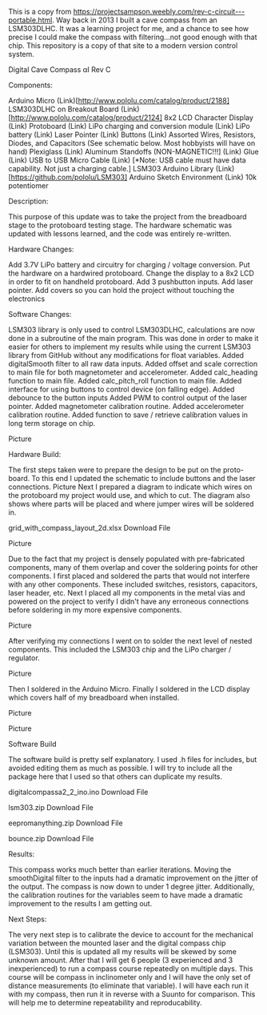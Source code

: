 This is a copy from https://projectsampson.weebly.com/rev-c-circuit---portable.html. Way back in 2013 I built a cave compass from an LSM303DLHC. It was a learning project for me, and a chance to see how precise I could make the compass with filtering...not good enough with that chip. This repository is a copy of that site to a modern version control system.

Digital Cave Compass αI Rev C

Components:

Arduino Micro (Link)[http://www.pololu.com/catalog/product/2188]
LSM303DLHC on Breakout Board (Link)[http://www.pololu.com/catalog/product/2124]
8x2 LCD Character Display (Link)
Protoboard (Link)
LiPo charging and conversion module (Link)
LiPo battery (Link)
Laser Pointer (Link)
Buttons (Link)
Assorted Wires, Resistors, Diodes, and Capacitors (See schematic below. Most hobbyists will have on hand)
Plexiglass (Link)
Aluminum Standoffs (NON-MAGNETIC!!!] (Link)
Glue (Link)
USB to USB Micro Cable (Link) [*Note: USB cable must have data capability. Not just a charging cable.]
LSM303 Arduino Library (Link)[https://github.com/pololu/LSM303]
Arduino Sketch Environment (Link)
10k potentiomer

Description:

This purpose of this update was to take the project from the breadboard stage to the protoboard testing stage. The hardware schematic was updated with lessons learned, and the code was entirely re-written.

Hardware Changes:

Add 3.7V LiPo battery and circuitry for charging / voltage conversion. 
Put the hardware on a hardwired protoboard.
Change the display to a 8x2 LCD in order to fit on handheld protoboard.
Add 3 pushbutton inputs.
Add laser pointer.
Add covers so you can hold the project without touching the electronics


Software Changes:

LSM303 library is only used to control LSM303DLHC, calculations are now done in a subroutine of the main program. This was done in order to make it easier for others to implement my results while using the current LSM303 library from GitHub without any modifications for float variables.
Added digitalSmooth filter to all raw data inputs.
Added offset and scale correction to main file for both magnetometer and accelerometer.
Added calc_heading function to main file.
Added calc_pitch_roll function to main file.
Added interface for using buttons to control device (on falling edge).
Added debounce to the button inputs
Added PWM to control output of the laser pointer.
Added magnetometer calibration routine.
Added accelerometer calibration routine.
Added function to save / retrieve calibration values in long term storage on chip.

Picture

Hardware Build:

The first steps taken were to prepare the design to be put on the proto-board. To this end I updated the schematic to include buttons and the laser connections.
Picture
Next I prepared a diagram to indicate which wires on the protoboard my project would use, and which to cut. The diagram also shows where parts will be placed and where jumper wires will be soldered in. 

grid_with_compass_layout_2d.xlsx
Download File

Picture

Due to the fact that my project is densely populated with pre-fabricated components, many of them overlap and cover the soldering points for other components. I first placed and soldered the parts that would not interfere with any other components. These included switches, resistors, capacitors, laser header, etc. Next I placed all my components in the metal vias and powered on the project to verify I didn't have any erroneous connections before soldering in my more expensive components.

Picture

After verifying my connections I went on to solder the next level of nested components. This included the LSM303 chip and the LiPo charger / regulator.

Picture

Then I soldered in the Arduino Micro. Finally I soldered in the LCD display which covers half of my breadboard when installed.

Picture

Picture

Software Build

The software build is pretty self explanatory. I used .h files for includes, but avoided editing them as much as possible. I will try to include all the package here that I used so that others can duplicate my results.

digitalcompassa2_2_ino.ino
Download File

lsm303.zip
Download File

eepromanything.zip
Download File

bounce.zip
Download File

Results:

This compass works much better than earlier iterations. Moving the smoothDigital filter to the inputs had a dramatic improvement on the jitter of the output. The compass is now down to under 1 degree jitter. Additionally, the calibration routines for the variables seem to have made a dramatic improvement to the results I am getting out.

Next Steps:

The very next step is to calibrate the device to account for the mechanical variation between the mounted laser and the digital compass chip (LSM303). Until this is updated all my results will be skewed by some unknown amount.
After that I will get 6 people (3 experienced and 3 inexperienced) to run a compass course repeatedly on multiple days. This course will be compass in inclinometer only and I will have the only set of distance measurements (to eliminate that variable). I will have each run it with my compass, then run it in reverse with a Suunto for comparison. This will help me to determine repeatability and reproducability. 
